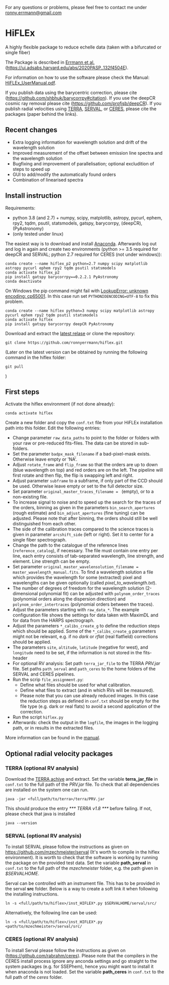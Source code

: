 For any questions or problems, please feel free to contact me under ronny.errmann@gmail.com

# HiFLEx
A highly flexible package to reduce echelle data (taken with a bifurcated or single fiber)

The Package is described in [Errmann et al.](https://ui.adsabs.harvard.edu/abs/2020PASP..132f4504E) (https://ui.adsabs.harvard.edu/abs/2020PASP..132f4504E).

For information on how to use the software please check the Manual: [HiFLEx_UserManual.pdf](https://github.com/ronnyerrmann/HiFLEx/blob/master/HiFLEx_UserManual.pdf).

If you publish data using the barycentric correction, please cite (https://github.com/shbhuk/barycorrpy#citation). If you use the deepCR cosmic ray removal please cite (https://github.com/profjsb/deepCR). If you publish radial velocities using [TERRA](https://ui.adsabs.harvard.edu/abs/2012ApJS..200...15A), [SERVAL](http://ui.adsabs.harvard.edu/abs/2017A&A...609A..12Z), or [CERES](https://ui.adsabs.harvard.edu/abs/2017PASP..129c4002B), please cite the packages (paper behind the links).


## Recent changes
* Extra logging information for wavelength solution and drift of the wavelength solution
* Improved measurement of the offset between emission line spectra and the wavelength solution
* Bugfixing and improvement of parallelisation; optional excludition of steps to speed up
* GUI to add/modify the automatically found orders
* Combination of linearised spectra

## Install instruction

Requirements:
- python 3.8 (and 2.7) + numpy, scipy, matplotlib, astropy, pycurl, ephem, rpy2, tqdm, psutil, statsmodels, gatspy, barycorrpy, (deepCR), (PyAstronomy)
- (only tested under linux)

The easiest way is to download and install [Anaconda](https://www.anaconda.com/distribution/#linux). Afterwards log out and log in again and create two environments (python >= 3.5 required for deepCR and SERVAL; python 2.7 required for CERES (not under windows)):
```
conda create --name hiflex_p2 python=2.7 numpy scipy matplotlib astropy pycurl ephem rpy2 tqdm psutil statsmodels 
conda activate hiflex_p2
pip install gatspy barycorrpy==0.2.2.1 PyAstronomy
conda deactivate
```
On Windows the pip command might fail with [LookupError: unknown encoding: cp65001](https://stackoverflow.com/questions/35176270/python-2-7-lookuperror-unknown-encoding-cp65001). In this case run set `PYTHONIOENCODING=UTF-8` to fix this problem.

```
conda create --name hiflex python=3 numpy scipy matplotlib astropy pycurl ephem rpy2 tqdm psutil statsmodels
conda activate hiflex
pip install gatspy barycorrpy deepCR PyAstronomy
```

Download and extract the [latest relase](https://github.com/ronnyerrmann/HiFLEx/releases) or clone the repository:
```
git clone https://github.com/ronnyerrmann/hiflex.git
```
(Later on the latest version can be obtained by running the following command in the hiflex folder:
```
git pull
```
)

## First steps
Activate the hiflex environment (if not done already):
```
conda activate hiflex
```
Create a new folder and copy the `conf.txt` file from your HiFLEx installation path into this folder. Edit the following entries:
- Change parameter `raw_data_paths` to point to the folder or folders with your raw or pre-reduced fits-files. The data can be stored in sub-folders.
- Set the parameter `badpx_mask_filename` if a bad-pixel-mask exists. Otherwise leave empty or 'NA'.
- Adjust `rotate_frame` and `flip_frame` so that the orders are up to down (blue wavelength on top) and red orders are on the left. The pipeline will first rotate and then flip, the flip is swapping left and right.
- Adjust parameter `subframe` to a subframe, if only part of the CCD should be used. Otherwise leave empty or set to the full detector size.
- Set parameter `original_master_traces_filename = ` (empty), or to a non-existing file.
- To increase signal to noise and to speed up the search for the traces of the orders, binning as given in the parameters `bin_search_apertures` (rough estimate) and `bin_adjust_apertures` (fine tuning) can be adjusted. Please note that after binning, the orders should still be well distinguished from each other.
- The side of the calibration traces compared to the science traces is given in parameter `arcshift_side` (left or right). Set it to center for a single fiber spectrograph.
- Change the path to the catalogue of the reference lines (`reference_catalog`), if necessary. The file must contain one entry per line, each entry consists of tab-separated wavelength, line strength, and element. Line strength can be empty.
- Set parameter `original_master_wavelensolution_filename = master_wavelength_manual.fits`. To find a wavelength solution a file which provides the wavelength for some (extracted) pixel and wavelengths can be given optionally (called *pixel_to_wavelength.txt*).
- The number of degrees of freedom for the wavelength solution (2-dimensional polynomial fit) can be adjusted with `polynom_order_traces` (polynomial orders along the dispersion direction) and `polynom_order_intertraces` (polynomial orders between the traces).
- Adjust the parameters starting with `raw_data_*`. The example configuration file shows the settings for data taken with MaximDL and for data from the HARPS spectrograph.
- Adjust the parameters `*_calibs_create_g` to define the reduction steps which should be applied. Some of the `*_calibs_create_g` parameters might not be relevant, e.g. if no *dark* or *rflat* (real flatfield) corrections should be applied.
- The parameters `site`, `altitude`, `latitude` (negative for west), and `longitude` need to be set, if the information is not stored in the fits-header
- For optional RV analysis:  Set path `terra_jar_file` to the TERRA *PRV.jar* file. Set paths `path_serval` and `path_ceres` to the home folders of the SERVAL and CERES pipelines.
- Run the scrip `file_assignment.py`:
  * Define what files should be used for what calibration.
  * Define what files to extract (and in which RVs will be measured).
  * Please note that you can use already reduced images. In this case the reduction steps as defined in `conf.txt` should be empty for the file type (e.g. dark or real flats) to avoid a second application of the correction.
- Run the script `hiflex.py`
- Afterwards: check the output in the `logfile`, the images in the logging path, or in results in the extracted files.

More information can be found in the [manual](https://github.com/ronnyerrmann/HiFLEx/blob/master/HiFLEx_UserManual.pdf).

## Optional radial velocity packages
### TERRA (optional RV analysis)
Download the [TERRA achive](https://drive.google.com/file/d/1xK-lYghFwpwtdXG9b4IbryYRd102q7So/view) and extract. Set the variable **terra_jar_file** in `conf.txt` to the full path of the *PRV.jar* file.
To check that all dependencies are installed on the system one can run.
```
java -jar <full/path/to/terra>/terra/PRV.jar
```
This should produce the entry _*** TERRA v1.8 ***_ before failing. If not, please check that java is installed
```
java --version
```

### SERVAL (optional RV analysis)
To install SERVAL please follow the instructions as given on https://github.com/mzechmeister/serval (It's worth to compile in the hiflex environment). It is worth to check that the software is working by running the package on the provided test data. Set the variable **path_serval** in `conf.txt` to the full path of the *mzechmeister* folder, e.g. the path given in *$SERVALHOME*.

Serval can be controlled with an instrument file. This has to be provided in the serval **src** folder. Below is a way to create a soft link it when following the installing instructions.
```
ln -s <full/path/to/hiflex>/inst_HIFLEX*.py $SERVALHOME/serval/src/
```
Alternatively, the following line can be used:
```
ln -s <full/path/to/hiflex>/inst_HIFLEX*.py <path/to/mzechmeister>/serval/src/
```

### CERES (optional RV analysis)
To install Serval please follow the instructions as given on (https://github.com/rabrahm/ceres). Please note that the compilers in the CERES install process ignore any anconda settings and go straight to the system packages (e.g. for SSEPhem), hence you might want to install it when anaconda is not loaded.
Set the variable **path_ceres** in `conf.txt` to the full path of the *ceres* folder.






